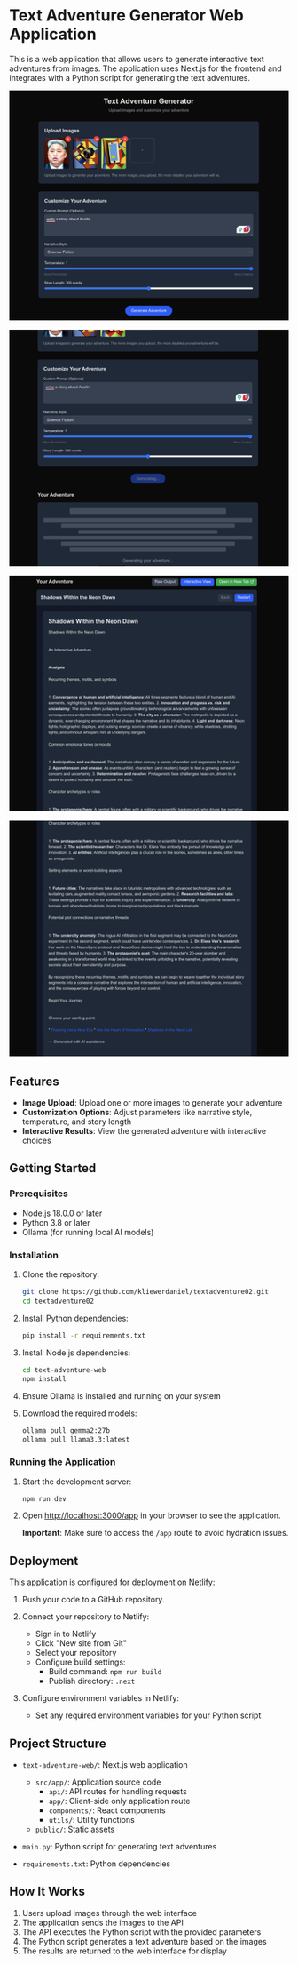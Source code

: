 # Text Adventure Generator Web Application

This is a web application that allows users to generate interactive text adventures from images. The application uses Next.js for the frontend and integrates with a Python script for generating the text adventures.

![02](02.png)

![01](01.png)

![03](03.png)

![04](04.png)

## Features

- **Image Upload**: Upload one or more images to generate your adventure
- **Customization Options**: Adjust parameters like narrative style, temperature, and story length
- **Interactive Results**: View the generated adventure with interactive choices

## Getting Started

### Prerequisites

- Node.js 18.0.0 or later
- Python 3.8 or later
- Ollama (for running local AI models)

### Installation

1. Clone the repository:
   ```bash
   git clone https://github.com/kliewerdaniel/textadventure02.git
   cd textadventure02
   ```

2. Install Python dependencies:
   ```bash
   pip install -r requirements.txt
   ```

3. Install Node.js dependencies:
   ```bash
   cd text-adventure-web
   npm install
   ```


4. Ensure Ollama is installed and running on your system
5. Download the required models:
   ```
   ollama pull gemma2:27b
   ollama pull llama3.3:latest
   ```


### Running the Application

1. Start the development server:
   ```bash
   npm run dev
   ```

2. Open [http://localhost:3000/app](http://localhost:3000/app) in your browser to see the application.

   **Important**: Make sure to access the `/app` route to avoid hydration issues.

## Deployment

This application is configured for deployment on Netlify:

1. Push your code to a GitHub repository.

2. Connect your repository to Netlify:
   - Sign in to Netlify
   - Click "New site from Git"
   - Select your repository
   - Configure build settings:
     - Build command: `npm run build`
     - Publish directory: `.next`

3. Configure environment variables in Netlify:
   - Set any required environment variables for your Python script

## Project Structure

- `text-adventure-web/`: Next.js web application
  - `src/app/`: Application source code
    - `api/`: API routes for handling requests
    - `app/`: Client-side only application route
    - `components/`: React components
    - `utils/`: Utility functions
  - `public/`: Static assets

- `main.py`: Python script for generating text adventures
- `requirements.txt`: Python dependencies

## How It Works

1. Users upload images through the web interface
2. The application sends the images to the API
3. The API executes the Python script with the provided parameters
4. The Python script generates a text adventure based on the images
5. The results are returned to the web interface for display



